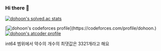 ### Hi there 👋

[![dohoon's solved.ac stats](https://github-readme-solvedac.hyp3rflow.vercel.app/api/?handle=dohoon)](https://solved.ac/dohoon)

[![dohoon's codeforces profile](https://cp-logo.vercel.app/codeforces/dohoon.)](https://codeforces.com/profile/dohoon.)
[![dohoon's atcoder profile](https://cp-badges.herokuapp.com/atcoder/dohoon.svg)](https://atcoder.jp/users/dohoon)

int64 범위에서 약수의 개수의 최댓값은 3321개라고 해요
